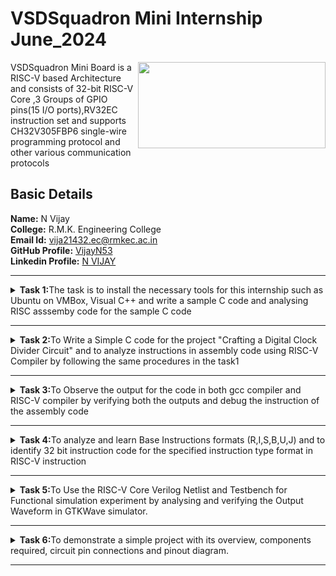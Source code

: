 # VSDSquadron Mini Internship June_2024
<img align="right" width="300" height="138" src="https://github.com/VijayN53/VSDSquadron_Mini_Internship/assets/106604062/368c7a8d-7891-4838-8b8f-f9634078b7fc"> VSDSquadron Mini Board is a RISC-V based Architecture and consists of 32-bit RISC-V Core ,3 Groups of GPIO pins(15 I/O ports),RV32EC instruction set and supports CH32V305FBP6 single-wire programming protocol and other various communication protocols<br />



## Basic Details
**Name:**  N Vijay<br />
**College:** R.M.K. Engineering College<br />
**Email Id:** vija21432.ec@rmkec.ac.in<br />
**GitHub Profile:** [VijayN53](https://github.com/VijayN53)<br />
**Linkedin Profile:** [N VIJAY](https://www.linkedin.com/in/n-vijay-a3950122b?lipi=urn%3Ali%3Apage%3Ad_flagship3_profile_view_base_contact_details%3BIbIZWmtARZ65D08AaTXuWQ%3D%3D)<br />

***

<details>
<summary><b>Task 1:</b>The task is to install the necessary tools for this internship such as Ubuntu on VMBox, Visual C++ and write a sample C code and analysing RISC asssemby code for the sample C code</summary><br />
  
  **1.Installing Ubuntu on VMBox**<br />
  After installing the tools then open the terminal on Ubuntu to type the command.<br />
  ![Installing Ubuntu   VMBox](https://github.com/VijayN53/VSDSquadron_Mini_Internship/assets/106604062/51924514-846f-4fe7-8d96-2619dad511f0)

  
  **2.Command for Installing Leafpad**<br />
  ```
  $ sudo apt install leafpad
  ```
  
  **3.Command for Opening Leafpad**<br />
  ```
  $ cd
  $ leafpad filename.c &
  ```
  ![Sample_C_code](https://github.com/VijayN53/VSDSquadron_Mini_Internship/assets/106604062/584b7959-1760-4e50-bb75-fd011370cb2b)

  
  **4.Command for Compiling and Analyzing the Output**<br />
  ```
  $ gcc filename.c
  $ ./a.out
  ```
  ![Output of Sample code](https://github.com/VijayN53/VSDSquadron_Mini_Internship/assets/106604062/b1e1a5dc-295e-4c80-b871-5c5154056b9f)
    
  **5.Command for Compiling the Code using RISCV Compiler**<br />
  ```
  $ riscv64-unknown-elf-gcc -O1 -mabi=lp64 -march=rv64i -o filename.o filename.c
  $ ls -ltr filename.o
  ```
  ![Installing RISC Compiler](https://github.com/VijayN53/VSDSquadron_Mini_Internship/assets/106604062/d925b284-359e-444e-a7bb-62dd9a135d06)

  **6.Command to View the Assembly Code**<br />
  ```
  $ riscv64-unknown-elf-objdump -d filename.o //Gives bunch of Code
  $ riscv64-unknown-elf-objdump -d filename.o | less // Gives Reduced Code
  /main //to view the main function of the code
  ```
  ![Main Function Assembly code](https://github.com/VijayN53/VSDSquadron_Mini_Internship/assets/106604062/e3323abe-ece5-481a-8c1a-70e1b5c26ada)
    
  **7. Command to View the Assembly Code**<br />
  ```
  $ riscv64-unknown-elf-gcc -Ofast -mabi=lp64 -march=rv64i -o filename.o filename.c
  $ riscv64-unknown-elf-objdump -d filename.o | less 
  /main 
  ```
  ![Assembly code for ofast command](https://github.com/VijayN53/VSDSquadron_Mini_Internship/assets/106604062/1e14ee97-c3ae-4644-80fa-bed8a9dbefb2)
  
</details>

***

<details>
<summary><b>Task 2:</b>To Write a Simple C code for the project "Crafting a Digital Clock Divider Circuit" and to analyze instructions in  assembly code using RISC-V Compiler by following the same procedures in the task1</summary><br />

  **1.Sample C Code on LeafPad**<br />
  > A clock divider circuit creates lower frequency clock signals from an input clock source. The divider circuit counts input clock cycles, and drives the output clock low and then high for some number of input clock cycles.<br />
  ![1 Simple C code](https://github.com/VijayN53/VSDSquadron_Mini_Internship/assets/106604062/7aca13cc-a5d8-47a1-8379-bab1fa5294a8)

**2.Checking The Output**<br />
  > The Output Clock signal is produced in the Output and verified.<br />
  ![2 Output for the  C code](https://github.com/VijayN53/VSDSquadron_Mini_Internship/assets/106604062/8fb71cd3-2d46-43fe-a539-21b812756f74)

**3.Run the Code in RISC-V Compiler**<br />
  > Compiling the C code on RISC-V compiler using the below shown command.<br />
    ![3 Command to run RISC-V](https://github.com/VijayN53/VSDSquadron_Mini_Internship/assets/106604062/33dc5679-355c-4272-9162-e0e4b0cc7f0b)
  > In Assembly code the instructions of the main function is analyzed.<br />
    ![4 Assembly code](https://github.com/VijayN53/VSDSquadron_Mini_Internship/assets/106604062/04a37ebd-e120-4d66-be35-c5f78bbec7f4)
    ![5 Assembly code](https://github.com/VijayN53/VSDSquadron_Mini_Internship/assets/106604062/15c26f89-9fad-4506-a8fb-334b5c83d040)

**4.Run the code using Ofast Command**<br />
  > Compiling the C code on RISC-V compiler using the below shown command.<br />
  ![6 Ofast cmnd to run code on RISC-V](https://github.com/VijayN53/VSDSquadron_Mini_Internship/assets/106604062/e088dbce-f7c6-4580-a4f0-a343a8f073c7)
  > In Assembly code the instructions of the main function is analyzed.<br />
  ![7 Assembly code](https://github.com/VijayN53/VSDSquadron_Mini_Internship/assets/106604062/dd42a415-9db4-4862-9f3b-b0b0e3c47f72)
  ![8 Assebmly code](https://github.com/VijayN53/VSDSquadron_Mini_Internship/assets/106604062/c87122f9-81e1-4ca2-b295-d31c0cba3845)

 </details>
 
 ***
<details>
  <summary><b>Task 3:</b>To Observe the output for the code in both gcc compiler and RISC-V compiler by verifying both the outputs and debug the instruction of the assembly 
  code</summary><br />

  **1.Verifying the Outputs**<br >
  + The command used to run and verify the output through gcc compiler is shown below,
  
  ```
  $ gcc clkdiv.c
  $ ./a.out
  ```

  + The command used to run the RISC-V compiler is shown below,
  ```
  $ riscv64-unknown-elf-gcc -Ofast -mabi=lp64 -march=rv64i -o clkdiv.o clkdiv.c
  $ spike pk clkdiv.o
  ```
  ![1 Verifying Output](https://github.com/VijayN53/VSDSquadron_Mini_Internship/assets/106604062/5b320348-e612-4ccb-aa56-b08a881f37ea)

  + So we can see that the output is same, when we compile through both gcc and RISC-V compiler.<br />
  
  **2.Debugging the instruction**
  + Before Debugging, open the assembly code of your project in a newtab and enter the below command to view the assembly code.
  ```
  $ riscv64-unknown-elf-objdump -d clkdiv.o | less
  ```
 ![3 Opening objdump](https://github.com/VijayN53/VSDSquadron_Mini_Internship/assets/106604062/da98e27f-3fad-46e4-baed-996486b1fcb3)
 
  + To start debugging the assembly code,enter the below command as shown,
  ```
  $ spike -d pk clkdiv.o
  (spike) // will be displayed below the above command.
  ```
  ![2  Debugging command](https://github.com/VijayN53/VSDSquadron_Mini_Internship/assets/106604062/58b3e52b-0a4e-4f9c-b598-78404b162b9b)
  
  + We can also enter a command from where the instruction needed to be debugged (i.e) All the instruction before that address will be executed.
  ```
  (spike) until pc 0 100b0 // we can start debugging from this address
  ```
  + As you can see in the above image,the instruction of main function, to access the content of a5, type this command as shown,
  ```
  (spike) reg 0 a5 // the content before executing the instruction will be displayed
  ```
  ![4 Accessing content of  a5 before execution](https://github.com/VijayN53/VSDSquadron_Mini_Internship/assets/106604062/b2759309-d606-4ae2-b831-4500e4eb9859)
  
  + Now press enter to view the instruction of the given first address and follow the above command to view the content of a5 after execution,
    
  ![5 Accessing the  content of  a5 after execution](https://github.com/VijayN53/VSDSquadron_Mini_Internship/assets/106604062/be847581-e37a-447d-bd54-7178faf20958)
  
  + similarly the contents of stack pointer before and after execution of that instruction can also viewed as shown below.Similarly continue pressing the **ENTER** to view 
  the next significant instruction.<br />

 ![6 Accessing the content of sp before execution](https://github.com/VijayN53/VSDSquadron_Mini_Internship/assets/106604062/53cbc25c-54ee-43de-a9f9-3de05b4b52a7)

 ![7 Accessing the content of sp After execution](https://github.com/VijayN53/VSDSquadron_Mini_Internship/assets/106604062/07872edf-c38f-4baa-84f7-1f2516cd2e61)
 
 **3.Explanation of RISC-V Instructions**<br />
     **--> lui -**  The lui(Load Upper Immediate) instruction in the RISC-V compiler is used to load a 20-bit immediate value into the upper 20 bits of a register, effectively setting up a large constant value. It is typically followed by other instructions to complete the 32-bit value manipulation in the register.<br />
     **--> addi -** The addi(Add Immediate) instruction in the RISC-V compiler adds a 12-bit immediate value to a source register and stores the result in a destination register. It is commonly used for small constant additions to register values.<br />
     **--> ld -**   The ld(Load Doubleword) instruction in the RISC-V compiler is used to load a 64-bit value from memory into a register. It is typically used in 64-bit RISC-V implementations to handle large data transfers from memory.<br />
     **--> sd -**   The sd(Store Doubleword) instruction in the RISC-V compiler is used to store a 64-bit value from a register into memory. It is typically used in 64-bit RISC-V implementations for saving large data from a register to a memory address.<br />
     **--> sw -**   The sw(Store Word) instruction in the RISC-V compiler is used to store a 32-bit value from a register into memory. It is commonly used to save the contents of a register to a specified memory address.
     
</details>

***

<details>
  <summary><b>Task 4:</b>To analyze and learn Base Instructions formats (R,I,S,B,U,J) and to identify 32 bit instruction code for the specified instruction type format in RISC-V instruction</summary> 

## TABLE OF CONTENT

- [INTRODUCTION](#introduction)
     - [1.RISC-V](#1risc-v)
     - [2.RV32I Base Integer Instruction Set](#2rv32i-base-integer-instruction-set)
     - [3.Instruction Set Overview](#3instruction-set-overview)
- [BASE INSTRUCTION FORMATS AND TYPES](#base-instruction-formats-and-types)
     - [1.Detail Explanation for Base Instructions](#1detail-explanation-for-base-instructions)
- [32-BIT INSTRUCTION CODE](#32-bit-instruction-code)
     - [1.Overall Instruction Codes](#1overall-instruction-codes)
- [REFERENCE](#reference)
  
## INTRODUCTION

#### 1.RISC-V

+ RISC-V (pronounced "risk-five") is a new instruction-set architecture (ISA) that was originally designed
to support computer architecture research and education.
+ RISC-V is an open-standard instruction set architecture (ISA) that is free to use for anyone.
+ RISC-V is designed to be simple and modular, allowing for custom extensions and optimizations.
+ Allows for easy implementation of custom extensions tailored to specific applications.
+ Follows the principles of Reduced Instruction Set Computing (RISC), which simplifies the hardware and can improve performance.

#### 2.RV32I Base Integer Instruction Set

+ The RV32I Base Integer Instruction Set is a fundamental subset of the RISC-V instruction set architecture (ISA) designed for 32-bit integer operations. It provides the essential instructions needed to perform basic computing tasks. Here’s a detailed breakdown:
  
  + **1.Overview of RV32I :**
     + 32-bit Architecture: The "32" in RV32I refers to the 32-bit width of the instruction set, indicating that instructions and data are processed as 32-bit entities.
     + Base Integer Instructions: The "I" stands for "Integer," meaning this set covers the basic operations for integer arithmetic, logic, and data manipulation.
  + **2.Basic Operations :**
     +  Arithmetic: Add, subtract, multiply, divide.
     +  Logical: AND, OR, XOR, shift operations.
     +  Data Movement: Load from memory, store to memory.
     + Control Flow: Conditional branches, jumps, subroutine calls.
  
#### 3.Instruction Set Overview

+ The RV32I Base Integer Instruction Set is the fundamental subset of the RISC-V ISA for 32-bit integer operations. Below is a summary of the different instruction types and their functions:

| **Instruction Type** | **Description**                                     | **Examples**        |
|----------------------|-----------------------------------------------------|---------------------|
| **Arithmetic**       | Basic math operations                              | `ADD`, `SUB`, `MUL`, `DIV` |
| **Logical**          | Bitwise operations                                 | `AND`, `OR`, `XOR`, `SLL` |
| **Memory**           | Data transfer between memory and registers        | `LW`, `SW`          |
| **Branch**           | Conditional execution based on comparisons        | `BEQ`, `BNE`        |
| **Jump**             | Unconditional changes in the execution flow       | `JAL`, `JALR`       |
| **Immediate**        | Operations involving constants                     | `ADDI`, `ORI`      |


  
## BASE INSTRUCTION FORMATS AND TYPES
+ In RISC-V, Generally in base RV32I ISA, there are four core instruction formats (R/I/S/U)
+ There are a further two variants of the instruction formats (B/J) based on the handling of immediates, these base instruction formats that define how instructions are encoded within a 32-bit word

![Types](https://github.com/VijayN53/To_know_about_repo/assets/106604062/73217dd0-4ef7-4dc1-9271-9f95a67e5cb7)

#### 1.Detail Explanation for Base Instructions

+ Let's see the instruction type formats in detail,
  
| Instruction Format | Explanation |
|--------------------|-------------|
| **R-type**         | <ul><li>Used for register-register operations.</li><li>Opcode: Identifies the operation to be performed.</li><li>Funct3: Further specifies the operation.</li><li>Funct7: Used in combination with opcode and funct3 to define the operation.</li><li>rs1, rs2: Source registers.</li><li>rd: Destination register.</li></ul> |
| **I-type**         | <ul><li>Used for immediate values.</li><li>Opcode: Identifies the operation to be performed.</li><li>Funct3: Further specifies the operation.</li><li>Imm: Immediate value (12-bit).</li><li>rs1: Source register.</li><li>rd: Destination register.</li></ul> |
| **S-type**         | <ul><li>Used for store instructions.</li><li>Opcode: Identifies the operation to be performed.</li><li>Funct3: Further specifies the operation.</li><li>Imm: Immediate value (split across two fields).</li><li>rs1: Source register.</li><li>rs2: Source register whose value is to be stored.</li></ul> |
| **B-type**         | <ul><li>Used for branch instructions.</li><li>Opcode: Identifies the operation to be performed.</li><li>Funct3: Further specifies the operation.</li><li>Imm: Immediate value (split across multiple fields).</li><li>rs1, rs2: Source registers.</li></ul> |
| **U-type**         | <ul><li>Used for upper immediate instructions.</li><li>Opcode: Identifies the operation to be performed.</li><li>Imm: Immediate value (20-bit).</li><li>rd: Destination register.</li></ul> |
| **J-type**         | <ul><li>Used for jump instructions.</li><li>Opcode: Identifies the operation to be performed.</li><li>Imm: Immediate value (split across multiple fields).</li><li>rd: Destination register.</li></ul> |

## 32-BIT INSTRUCTION CODE

1. **ADD**<br />
   ```
   ADD r1, r2, r3
   ```
   - **Description**: Performs integer addition between two registers.
   - **Typical Use**: Adding two values stored in registers to produce a result.
   - **Type**: R-type
   - **Opcode**: 0110011
   - **Funct3**: 000
   - **Funct7**: 0000000
   - **Binary**: `0000000 00011 00010 000 00001 0110011`
   - **Hex**: `0x00200133`
   
2. **SUB**<br />
   ```
   SUB r3, r1, r2
   ```
   - **Description**: Performs integer subtraction between two registers.
   - **Typical Use**: Subtracting one value from another and storing the result.
   - **Type**: R-type
   - **Opcode**: 0110011
   - **Funct3**: 000
   - **Funct7**: 0100000
   - **Binary**: `0100000 00010 00001 000 00011 0110011`
   - **Hex**: `0x402080b3`
   
3. **AND**<br />
   ```
   AND r2, r1, r3
   ```
   - **Description**: Performs bitwise AND between two registers.
   - **Typical Use**: Performing a bitwise AND operation to filter specific bits.
   - **Type**: R-type
   - **Opcode**: 0110011
   - **Funct3**: 111
   - **Funct7**: 0000000
   - **Binary**: `0000000 00011 00001 111 00010 0110011`
   - **Hex**: `0x003001b3`
   
4. **OR**<br />
   ```
   OR r8, r2, r5
   ```
   - **Description**: Performs bitwise OR between two registers.
   - **Typical Use**: Combining bits from two values to include all bits that are set.
   - **Type**: R-type
   - **Opcode**: 0110011
   - **Funct3**: 110
   - **Funct7**: 0000000
   - **Binary**: `0000000 00101 00010 110 01000 0110011`
   - **Hex**: `0x00510c33`
   
5. **XOR**<br />
   ```
   XOR r8, r1, r4
   ```
   - **Description**: Performs bitwise XOR between two registers.
   - **Typical Use**: Performing a bitwise XOR operation for bit masking or toggling.
   - **Type**: R-type
   - **Opcode**: 0110011
   - **Funct3**: 100
   - **Funct7**: 0000000
   - **Binary**: `0000000 00100 00001 100 01000 0110011`
   - **Hex**: `0x00410c33`
   
6. **SLT**<br />
    ```
    SLT r10, r2, r4
    ```
   - **Description**: Sets register if the first operand is less than the second.
   - **Typical Use**: Comparing two values to check if one is less than the other.
   - **Type**: R-type
   - **Opcode**: 0110011
   - **Funct3**: 010
   - **Funct7**: 0000000
   - **Binary**: `0000000 00100 00010 010 01010 0110011`
   - **Hex**: `0x00410a33`
   
7. **ADDI**<br />
    ```
    ADDI r12, r3, 5
    ```
   - **Description**: Adds an immediate value to a register.
   - **Typical Use**: Adding a constant value to a register’s contents.
   - **Type**: I-type
   - **Opcode**: 0010011
   - **Funct3**: 000
   - **Binary**: `000000000101 00011 000 01100 0010011`
   - **Hex**: `0x00518193`
   
8. **SW**<br />
    ```
    SW r3, r1, 4
    ```
   - **Description**: Stores the value from a register into memory.
   - **Typical Use**: Writing data from a register to a memory location.
   - **Type**: S-type
   - **Opcode**: 0100011
   - **Funct3**: 010
   - **Binary**: `0000000 00011 00001 010 00100 0100011`
   - **Hex**: `0x00312023`
   
9. **SRL**<br />
    ```
    SRL r16, r11, r2
    ```
   - **Description**: Performs a logical right shift on the value in a register.
   - **Typical Use**: Shifting bits to the right to divide by powers of two.
   - **Type**: R-type
   - **Opcode**: 0110011
   - **Funct3**: 101
   - **Funct7**: 0000000
   - **Binary**: `0000000 00010 01011 101 10000 0110011`
   - **Hex**: `0x0025a233`
   
10. **BNE**<br />
    ```
    BNE r0, r1, 20
    ```
    - **Description**: Branches if two registers are not equal.
    - **Typical Use**: Conditional branching in control flow based on comparison.
    - **Type**: B-type
    - **Opcode**: 1100011
    - **Funct3**: 001
    - **Binary**: `000001 00001 00000 001 0100 1100011`
    - **Hex**: `0x00814063`
    
11. **BEQ**<br />
    ```
    BEQ r0, r0, 15
    ```
    - **Description**: Branches if two registers are equal.
    - **Typical Use**: Conditional branching to a target address if a comparison is true.
    - **Type**: B-type
    - **Opcode**: 1100011
    - **Funct3**: 000
    - **Binary**: `000000 00000 00000 000 01111 1100011`
    - **Hex**: `0x00700063`
    
12. **LW**<br />
    ```
    LW r13, r11, 2
    ```
    - **Description**: Loads a 32-bit word from memory into a register.
    - **Typical Use**: Reading data from memory into a register.
    - **Type**: I-type
    - **Opcode**: 0000011
    - **Funct3**: 010
    - **Binary**: `000000000010 01011 010 01101 0000011`
    - **Hex**: `0x0025a603`
    
13. **SLL**<br />
    ```
    SLL r15, r11, r2
    ```
    - **Description**: Performs a logical left shift on the value in a register.
    - **Typical Use**: Shifting bits to the left to multiply by powers of two.
    - **Type**: R-type
    - **Opcode**: 0110011
    - **Funct3**: 001
    - **Funct7**: 0000000
    - **Binary**: `0000000 00010 01011 001 01111 0110011`
    - **Hex**: `0x0025b233`

#### 1.Overall Instruction Codes

+ The below tabulation represents entire 32-bit Instruction code for the given RISC-V instructions
  
| Instruction | 32-bit Instruction Code      | Hexadecimal  | Type |
|-------------|------------------------------|--------------|------|
| ADD r1, r2, r3 | `0000000 00011 00010 000 00001 0110011` | `0x00200133` | R |
| SUB r3, r1, r2 | `0100000 00010 00001 000 00011 0110011` | `0x402080b3` | R |
| AND r2, r1, r3 | `0000000 00011 00001 111 00010 0110011` | `0x003001b3` | R |
| OR r8, r2, r5 | `0000000 00101 00010 110 01000 0110011` | `0x00510c33` | R |
| XOR r8, r1, r4 | `0000000 00100 00001 100 01000 0110011` | `0x00410c33` | R |
| SLT r10, r2, r4 | `0000000 00100 00010 010 01010 0110011` | `0x00410a33` | R |
| ADDI r12, r3, 5 | `000000000101 00011 000 01100 0010011` | `0x00518193` | I |
| SW r3, r1, 4 | `0000000 00011 00001 010 00000 0100011` | `0x00312023` | S |
| SRL r16, r11, r2 | `0000000 00010 01011 101 10000 0110011` | `0x0025a233` | R |
| BNE r0, r1, 20 | `000000 010001 00001 001 00010 1100011` | `0x00814063` | B |
| BEQ r0, r0, 15 | `000000 000111 00000 000 00000 1100011` | `0x00700063` | B |
| LW r13, r11, 2 | `000000000010 01011 010 01101 0000011` | `0x0025a603` | I |
| SLL r15, r11, r2 | `0000000 00010 01011 001 01111 0110011` | `0x0025b233` | R |
    
## REFERENCE 

+ [ISA Specification RISC-V(Volume 1)](https://drive.google.com/file/d/1uviu1nH-tScFfgrovvFCrj7Omv8tFtkp/view?usp=drive_link)
+ Used AI tools to identify 32-bit Instruction Code. 

</details>

***
  
<details>
  <summary><b>Task 5:</b>To Use the RISC-V Core Verilog Netlist and Testbench for Functional simulation experiment by analysing and verifying the Output Waveform in GTKWave simulator.</summary> 

### PROCEDURES TO PERFORM FUNCTIONAL SIMULATION
+ 1.Create a Directory using the below command.
  
```
  $ mkdir <any_name>
```

+ 2.Using touch command create two verilog files.

```
$ touch vsd_rv32i.v
$ touch vsd_rv32i_tb.v
```

[View_File](https://github.com/VijayN53/VSDSquadron_Mini_Internship/blob/43fdb800ebc6ea616722fb25033ea56a78f8e843/Task%205/1.Command%20to%20create%20verilog%20files.png
)

+ 3.Open Leafpad to write the Verilog Netlist and TestBench of the same file name created with touch command.

```
$ cd
$ leafpad vsd_rv32i.v
$ leafpad vsd_rv32i_tb.v
```

+ Reference for the Verilog Netlist and TestBench for the simulation.
  
   [Verilog_Netlist](https://github.com/vinayrayapati/rv32i/blob/912d217df3712cd47779131286581a9299da9411/iiitb_rv32i.v
)<br />
   [TestBench](https://github.com/vinayrayapati/rv32i/blob/912d217df3712cd47779131286581a9299da9411/iiitb_rv32i_tb.v
)

+ 4.To Run and simulate the netlist use the below command to dump the netlist.

```
$ iverilog -o vsd_rv32i vsd_rv32i.v vsd_rv32i_tb.v
$ ./vsd_rv32i
```

+ 5.Using this below command the GTKWave will be opened.

```
$ gtkwave vsd_rv32i.vcd
```

![Opening GTKWave](https://github.com/VijayN53/To_know_about_repo/assets/106604062/da8eebe3-d352-4c83-b77f-9fdf04e7de11)

+ 6.To analyze and verify the Output WaveForm, append the below shown registers to your signals 

![Signal Selection](https://github.com/VijayN53/To_know_about_repo/assets/106604062/d6bd1548-75a6-4430-8877-8d4100fbc2ff)


### OUTPUT WAVEFORM FOR THE INSTRUCTION USED IN TASK 4

1. ```ADD R6, R2, R1```

![ADD](https://github.com/VijayN53/To_know_about_repo/assets/106604062/f3b63c26-b736-4286-84a6-e0f17c8de4e4)

2. ```SUB R7, R1, R2```  

![SUB](https://github.com/VijayN53/To_know_about_repo/assets/106604062/5c5eea42-fdaa-4341-a2d6-941846b99751)

3. ```AND R8, R1, R3``` 

![AND](https://github.com/VijayN53/To_know_about_repo/assets/106604062/a2e5057c-50eb-438b-9379-b8cbd53ebc81)

4. ```OR R9, R2, R5``` 

![OR](https://github.com/VijayN53/To_know_about_repo/assets/106604062/8f697fa6-92d1-4eec-a94b-1a9e2a2293ae)

5. ```XOR R10, R1, R4``` 

![XOR](https://github.com/VijayN53/To_know_about_repo/assets/106604062/01953481-7567-4c55-9eac-db7ef43d44f3)

6. ```SLT R1, R2, R4``` 

![SLT](https://github.com/VijayN53/To_know_about_repo/assets/106604062/76cd316c-600f-460b-a139-87dfa2e67e10)

7. ```ADDI R12, R4, 5``` 

![ADDI](https://github.com/VijayN53/To_know_about_repo/assets/106604062/a11abf9a-d582-4fa4-a098-09755ecb8acc)

8. ```BEQ R0, R0, 15``` 

![BEQ](https://github.com/VijayN53/To_know_about_repo/assets/106604062/a71c731d-17a8-4215-9762-570d12c6487f)

9. ```BNE R0, R1, 20``` 

![BNE](https://github.com/VijayN53/To_know_about_repo/assets/106604062/c5aaec48-34b7-4377-ae52-b2820ab1a24e)

10. ``` SLL R15, R1, R2``` 

![SLL](https://github.com/VijayN53/To_know_about_repo/assets/106604062/170a559a-c5c9-461f-b986-653abbaac2b1)

</details>

***

<details>
  <summary><b>Task 6:</b>To demonstrate a simple project with its overview, components required, circuit pin connections and pinout diagram.</summary> 

## CLAP SWITCH USING VSDSQUADRON MINI 

## Table of Contents
- [OVERVIEW](#overview)
- [COMPONENTS REQUIRED](#components-required)
- [CIRCUIT PIN CONNECTIONS](#circuit-pin-connections)
   - [1.Sound Sensor Connections](#1sound-sensor-connections)
   - [2.LED Connections](2led-connections)
   - [3.Wiring Connections](#3wiring-connections)
- [CIRCUIT PINOUT DIAGRAM](#circuit-pinout-diagram)
- [SAMPLE CODE](#sample-code)
- [REFERENCE](#reference)
- [NOTE](#note)
  
   

### OVERVIEW
This project demonstrates how to create a clap switch using the VSDSquadron Mini Board(CH32V003F4U6) and a sound sensor(LM393). The clap switch detects a clap sound and toggles an LED on and off in response.This system send signal to the CH32V003 RISC-V processor when a clap sound is detected by the sound sensor. This simple project is a great way to Understand VSDSquadron Mini board and the RISC-V architecture.

### COMPONENTS REQUIRED
- VSDSquadron Mini Board(CH32V003F4U6 )
- Sound Sensor Module (LM393)
- LED (for visual feedback)
- Resistor (220Ω)
- Breadboard
- Jumper Wires

### CIRCUIT PIN CONNECTIONS

**1.Sound Sensor Connections**

| Sound Sensor Pin | VSDSquadron Mini Board Pin |
|------------------|----------------------------|
| VCC              | 3.3V or 5V                 |
| GND              | GND                        |
| DO               | PD6                        |

**2.LED Connections**

| LED Pin  | VSDSquadron Mini Board Pin      |
|----------|---------------------------------|
| Anode    | PD5                             |
| Cathode  | GND (through 220Ω resistor)     |

**3.Wiring Connections**

1. **Sound Sensor VCC to VSDSquadron Mini Board VCC**: Connect the VCC pin of the sound sensor to the 3.3V or 5V power supply pin on the VSDSquadron Mini Board.
2. **Sound Sensor GND to VSDSquadron Mini Board GND**: Connect the GND pin of the sound sensor to a GND pin on the VSDSquadron Mini Board.
3. **Sound Sensor DO to VSDSquadron Mini Board PD6**: Connect the Digital Output pin of the sound sensor to GPIO0 on the VSDSquadron Mini Board.
4. **LED Anode to VSDSquadron Mini Board PD5**: Connect the anode of the LED to GPIO1 on the VSDSquadron Mini Board.
5. **LED Cathode to GND through a 220Ω resistor**: Connect the cathode of the LED to GND through a 220Ω resistor.

### CIRCUIT PINOUT DIAGRAM
+ The below shown circuit represents the pinout connection for this clap switch project.In summary, when a clap is detected by the sound sensor, it sends a high signal to PD6 on the VSDSquadron Mini Board. The microcontroller then toggles the state of PD5, turning the LED on or off, providing visual feedback for the clap detection.

![Slide1](https://github.com/nehith01/vsdsquadron_internship/assets/106604062/ea50e10a-ba57-4ecb-9ae9-9ba81b37bce2)

### SAMPLE CODE
Here's a simple example code in C to toggle an LED when a clap is detected:

```c
#include <stdio.h>
#include <wiringPi.h>

#define SOUND_SENSOR_PIN 0  // GPIO0
#define LED_PIN 1           // GPIO1

void setup() {
    wiringPiSetup();              // Initialize wiringPi library
    pinMode(SOUND_SENSOR_PIN, INPUT);  // Set sound sensor pin as input
    pinMode(LED_PIN, OUTPUT);     // Set LED pin as output
}

void loop() {
    if (digitalRead(SOUND_SENSOR_PIN) == HIGH) {  // Detect clap
        digitalWrite(LED_PIN, HIGH);              // Turn on LED
        delay(500);                               // Keep LED on for 500ms
        digitalWrite(LED_PIN, LOW);               // Turn off LED
    }
    delay(100);  // Short delay to debounce sensor
}

int main() {
    setup();
    while (1) {
        loop();
    }
    return 0;
}
```
### REFERENCE
+ Used AI tool to generate a code for this project.
+ [Sample project](https://www.vlsisystemdesign.com/smart-door-using-ir-sensor-and-servo-motor/)

### NOTE
+ The code is subjected to change for any future improvements or corrections.
+ The pinout connections may also be adjusted accordingly.
  
</details>

***

  


  
  


